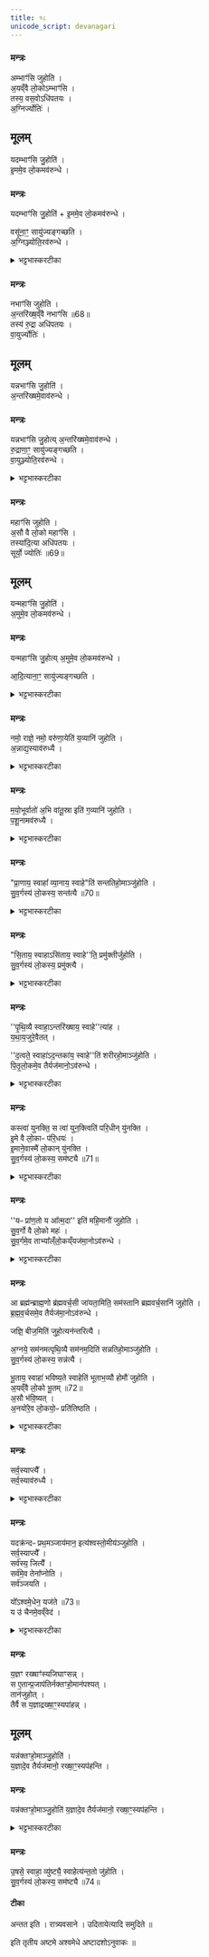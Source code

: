 ```yaml
---
title: १८
unicode_script: devanagari
---
```



### मन्त्रः
अम्भाꣳ॑सि जुहोति ।  
अ॒यव्ँवै लो॒कोऽम्भाꣳ॑सि ।  
तस्य॒ वस॒वोऽधि॑पतयः ।  
अ॒ग्निर्ज्योतिः॑ ।  
## मूलम् 

यदम्भाꣳ॑सि जु॒होति॑ ।  
इ॒ममे॒व लो॒कमव॑रुन्धे ।  
### मन्त्रः
यदम्भाꣳ॑सि जु॒होति॑ + इ॒ममे॒व लो॒कमव॑रुन्धे ।  

वसू॑ना॒ꣳ॒ सायु॑ज्यङ्गच्छति ।  
अ॒ग्निञ्ज्योति॒रव॑रुन्धे ।  

<details><summary>भट्टभास्करटीका</summary>

1अम्भांसीत्यादि ॥ 'अम्भोभ्यस्स्वाहा' इति बहुवचनेन होमोऽभिप्रेतः । अयं खलु मनुष्यलोकः सर्वेषां अम्भसां आधारत्वात् अम्भांसि, तदाधारत्वात्ताच्छब्द्यम् । अदनीयान्यन्नानि अम्भांसि । अदेः 'उदके नुम्भौ च' इत्यसुन् । तस्य वसवः अन्नस्वामिनः अग्निः द्योतयिता ॥
</details>

### मन्त्रः
नभाꣳ॑सि जुहोति ।  
अ॒न्तरि॑ख्ष॒व्ँवै नभाꣳ॑सि ॥68॥  
तस्य॑ रु॒द्रा अधि॑पतयः ।  
वा॒युर्ज्योतिः॑ ।  
## मूलम् 

यन्नभाꣳ॑सि जु॒होति॑ ।  
अ॒न्तरि॑ख्षमे॒वाव॑रुन्धे ।  

### मन्त्रः
यन्नभाꣳ॑सि जु॒होत्य् अ॒न्तरि॑ख्षमे॒वाव॑रुन्धे ।  
रु॒द्राणा॒ꣳ॒ सायु॑ज्यङ्गच्छति ।  
वा॒युञ्ज्योति॒रव॑रुन्धे ।  
<details><summary>भट्टभास्करटीका</summary>

2नभांसीति ॥ 'नभोभ्यस्स्वाहा'33 इति जुहोति । नभश्चारिणः नभांसि । गतमन्यत् ॥
</details>

### मन्त्रः
महाꣳ॑सि जुहोति ।  
अ॒सौ वै लो॒को महाꣳ॑सि ।  
तस्या॑दि॒त्या अधि॑पतयः ।  
सूर्यो॒ ज्योतिः॑ ॥69॥  
## मूलम् 
यन्महाꣳ॑सि जु॒होति॑ ।  
अ॒मुमे॒व लो॒कमव॑रुन्धे ।  
### मन्त्रः

यन्महाꣳ॑सि जु॒होत्य् अ॒मुमे॒व लो॒कमव॑रुन्धे ।  

आ॒दि॒त्याना॒ꣳ॒ सायु॑ज्यङ्गच्छति ।  
<details><summary>भट्टभास्करटीका</summary>

3महांसीति ॥ 'महोभ्यस्स्वाहा'33 इति जुहोति । महस्विनः तेजस्विनः पूजनीया वा देवा महांसि । समानमन्यत् ॥
</details>

### मन्त्रः
नमो॒ राज्ञे॒ नमो॒ वरु॑णा॒येति॑ य॒व्यानि॑ जुहोति ।  
अ॒न्नाद्य॒स्याव॑रुध्यै ।  

<details><summary>भट्टभास्करटीका</summary>

4यव्यानि 'मां धेहि मयि धेहि' इति यजमानस्य स्वामित्वेन सर्वाभिः प्रजाभिः मिश्रणसाधनत्वात् प्रजानां च अन्नसिद्धिहेतुत्वात् अन्नलाभः । यद्वा - राजा सोमः स च यवाद्योषधीशः इति तत्संबन्धात् द्रव्याणि यव्यानि 'अन्नाद्यस्य' इत्यृजुर्भवति ॥
</details>

### मन्त्रः
म॒यो॒भूर्वातो॑ अ॒भि वा॑तू॒स्रा इति॑ ग॒व्यानि॑ जुहोति ।  
प॒शू॒नामव॑रुध्यै ।  
<details><summary>भट्टभास्करटीका</summary>

5गव्यानीति ॥ गोभ्यो हितानि गवां सुखसाधनत्वात् । उस्राः गावः सर्वेषां गवादीनां पशूनां लाभाय भवति ॥
</details>

### मन्त्रः
"प्रा॒णाय॒ स्वाहा᳚ व्या॒नाय॒ स्वाहे"ति॑ सन्ततिहो॒माञ्जु॑होति ।  
सु॒व॒र्गस्य॑ लो॒कस्य॒ सन्त॑त्यै ॥70॥  

<details><summary>भट्टभास्करटीका</summary>

6सन्ततिहोमाः - 'सन्तानेभ्यसवाहा' इति ॥ सन्ततियोगात् । स्वर्गस्य सन्तत्यै अविच्छेदाय तद्भवति । प्राधान्यात् तेन समुदायलक्षणा ॥
</details>

### मन्त्रः
"सि॒ताय॒ स्वाहाऽसि॑ताय॒ स्वाहे''ति॒ प्रमु॑क्तीर्जुहोति ।  
सु॒व॒र्गस्य॑ लो॒कस्य॒ प्रमु॑क्त्यै ।  

<details><summary>भट्टभास्करटीका</summary>

7प्रमुक्तयः - 'प्रमुक्ताय स्वाहा' इति ॥ प्रमुक्तियोगात् । यजमानार्थं स्वर्गस्य प्रमुक्त्यै ऐदमर्थ्येन भोक्त्रन्तरात् पृथक्करणम् । यद्वा - मुक्तिर्विरहः तन्निवृत्तिः प्रमुक्तिः प्रस्थानप्रपूरणादिवत् द्रष्टव्यम् ॥
</details>

### मन्त्रः
''पृ॒थि॒व्यै स्वाहा॒ऽन्तरि॑ख्षाय॒ स्वाहे''त्या॑ह ।  
य॒था॒य॒जुरे॒वैतत् ।  

''द॒त्वते॒ स्वाहा॑ऽद॒न्तका॑य॒ स्वाहे''ति॑ शरीरहो॒माञ्जु॑होति ।  
पि॒तृ॒लो॒कमे॒व तैर्यज॑मानो॒ऽव॑रुन्धे ।  

<details><summary>भट्टभास्करटीका</summary>

8पितृलोकमिति ॥ शरीरावयवहोमेन शरीरेष्वनुप्रविश्य तृप्तिभाजां पितृणां लोकावरोधः ॥
</details>

### मन्त्रः
कस्त्वा॑ युनक्ति॒ स त्वा॑ युन॒क्त्विति॑ परि॒धीन् यु॑नक्ति ।  
इ॒मे वै लो॒काᳶ प॑रि॒धयः॑ ।  
इ॒माने॒वास्मै॑ लो॒कान् यु॑नक्ति ।  
सु॒व॒र्गस्य॑ लो॒कस्य॒ सम॑ष्ट्यै ॥71॥  
<details><summary>भट्टभास्करटीका</summary>

9परिधीन् युनक्तीति ॥ स्वस्थाने युनक्ति स्थापयति प्रमादाच्चलितान् । यद्वा - हस्तेन सृष्ट्वा इत उत्तरान् होमान् जुहोति । इमान् लोकान् यजमानाय भोगार्थं योजयति स्वर्गस्य सम्यक् प्राप्तये भवति तल्लोकयोगेन कर्मजयात् ॥
</details>

### मन्त्रः
''यᳶ प्रा॑ण॒तो य आ᳚त्म॒दा'' इति॑ महि॒मानौ॑ जुहोति ।  
सु॒व॒र्गो वै लो॒को महः॑ ।  
सु॒व॒र्गमे॒व ताभ्या᳚ल्ँलो॒कय्ँयज॑मा॒नोऽव॑रुन्धे ।  

<details><summary>भट्टभास्करटीका</summary>

10 'यः प्राणतो', 'य आत्मदा' इत्यनुवाकौ महिमनामानौ 'तस्य ते द्यौर्महिमा', 'तस्य ते पृथिवी महिमा' इति महिमशब्दवत्त्वात् । मह इति । महस्स्वतो भावो महिमा, स च महः पूजा । तद्धेतुत्वात् ताच्छब्द्यम् । 'अन्येषामपि' इति पूर्वपदस्य दीर्घत्वम् ॥
</details>

### मन्त्रः
आ ब्रह्म॑न्ब्राह्म॒णो ब्र॑ह्मवर्च॒सी जा॑यता॒मिति॒ सम॑स्तानि ब्रह्मवर्च॒सानि॑ जुहोति ।  
ब्र॒ह्म॒व॒र्चसमे॒व तैर्यज॑मा॒नोऽव॑रुन्धे ।  

जज्ञि॒ बीज॒मिति॑ जुहो॒त्यन॑न्तरित्यै ।  

अ॒ग्नये॒ सम॑नमत्पृथि॒व्यै सम॑नम॒दिति॑ सन्नतिहो॒माञ्जु॑होति ।  
सु॒व॒र्गस्य॑ लो॒कस्य॒ सन्न॑त्यै ।  

भू॒ताय॒ स्वाहा॑ भविष्य॒ते स्वाहेति॑ भूताभ॒व्यौ होमौ॑ जुहोति ।  
अ॒यव्ँवै लो॒को भू॒तम् ॥72॥  
अ॒सौ भ॑वि॒ष्यत् ।  
अ॒नयो॑रे॒व लो॒कयो॒ᳶ प्रति॑तिष्ठति ।  
<details><summary>भट्टभास्करटीका</summary>

11अयं वै लोको भूतं भूतजातयोगात् ताच्छब्द्यम् ।  
असौ भविष्यदिति भविष्यच्छब्दः भविष्यत्त्वं व्युत्पादयति ।  
</details>

### मन्त्रः
सर्व॒स्याप्त्यै᳚ ।  
सर्व॒स्याव॑रुध्यै ।  
<details><summary>भट्टभास्करटीका</summary>

सर्वस्येति । लोकद्वयाधारत्वात् सर्वस्य । तयोः प्रतिष्ठितेन सर्वमाप्तं भवति । सर्वमवरुद्धं वशीकृतं भवति ॥
</details>

### मन्त्रः
यदक्र॑न्दᳶ प्रथ॒मञ्जाय॑मान॒ इत्य॑श्वस्तो॒मीय॑ञ्जुहोति ।  
सर्व॒स्याप्त्यै᳚ ।  
सर्व॑स्य॒ जित्यै᳚ ।  
सर्व॑मे॒व तेना᳚प्नोति ।  
सर्व॑ञ्जयति ।  


यो᳚ऽश्वमे॒धेन॒ यज॑ते ॥73॥  
य उ॑ चैनमे॒वव्ँवेद॑ ।  

<details><summary>भट्टभास्करटीका</summary>

12अश्वस्तोमीयमिति ॥ अश्वस्तुतिप्रयोजनानुवाकोऽश्वस्तोमीयः । आप्तिर्लाभः । जयो वशीकारः । तदुभयमश्वस्तोमहोमात् भवति । यस्यादेवं तस्मात् अश्वमेधयाजी अश्वमेधमहिमवेदी च सर्वमाप्तव्यमाप्नोति, जयति च सर्वं जेतव्यम् ॥
</details>

### मन्त्रः
य॒ज्ञꣳ रख्षाꣳ॑स्यजिघाꣳसन्न् ।  
स ए॒तान्प्र॒जाप॑तिर्नक्तꣳहो॒मान॑पश्यत् ।  
तान॑जुहोत् ।  
तैर्वै स य॒ज्ञाद्रख्षा॒ꣳ॒स्यपा॑हन्न् ।  
## मूलम् 
यन्न॑क्तꣳहो॒माञ्जु॒होति॑ ।  
य॒ज्ञादे॒व तैर्यज॑मानो॒ रख्षा॒ꣳ॒स्यप॑हन्ति ।  
### मन्त्रः
यन्न॑क्तꣳहो॒माञ्जु॒होति॑ य॒ज्ञादे॒व तैर्यज॑मानो॒ रख्षा॒ꣳ॒स्यप॑हन्ति ।  

<details><summary>भट्टभास्करटीका</summary>

13यज्ञमित्यादिनक्तहोमानां पूनर्विधानं सर्वस्या रात्रेर्नक्तहोमैरशून्यताविधानार्थम्। तेनैतत्सिद्धं - अश्वस्तोमीयानन्तरं 'एकस्मै स्वाहा' इत्येतेऽनुवाकाः पुनःपुनरभ्यासं रात्रिशेषं होतव्या इति ।  
</details>

### मन्त्रः

उ॒षसे॒ स्वाहा॒ व्यु॑ष्ट्यै॒ स्वाहेत्य॑न्त॒तो जु॑होति ।  
सु॒व॒र्गस्य॑ लो॒कस्य॒ सम॑ष्ट्यै ॥74॥  
#### टीका

अन्तत इति । रात्र्यवसाने । उदितायेत्यादि समुदिते ॥



इति तृतीय अष्टमे अश्वमेधे अष्टादशोऽनुवाकः ॥  
